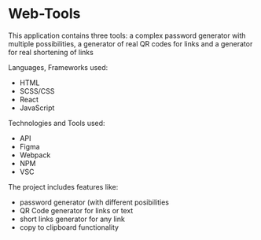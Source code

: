 # Web-Tools
This application contains three tools: a complex password generator with multiple possibilities, a generator of real QR codes for links and a generator for real shortening of links

Languages, Frameworks used:
- HTML
- SCSS/CSS
- React
- JavaScript

Technologies and Tools used:
- API
- Figma
- Webpack
- NPM
- VSC

The project includes features like:
- password generator (with different posibilities
- QR Code generator for links or text 
- short links generator for any link
- copy to clipboard functionality




